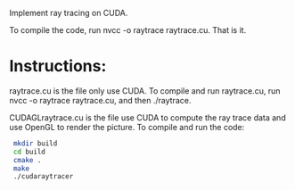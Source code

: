 Implement ray tracing on CUDA.

To compile the code, run nvcc -o raytrace raytrace.cu. That is it.

# Instructions:

raytrace.cu is the file only use CUDA. To compile and run raytrace.cu, run nvcc -o raytrace raytrace.cu, and then ./raytrace.

CUDAGLraytrace.cu is the file use CUDA to compute the ray trace data and use OpenGL to render the picture. To compile and run the code:

```bash
 mkdir build
 cd build
 cmake .
 make
 ./cudaraytracer
```

